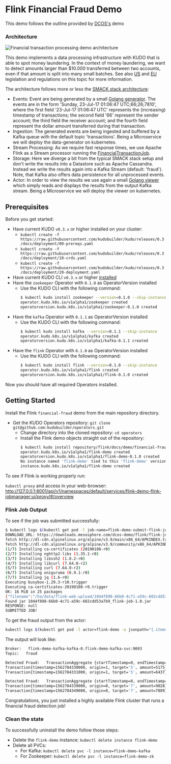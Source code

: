 # Flink Financial Fraud Demo

This demo follows the outline provided by [DCOS's](https://github.com/dcos/demos/tree/master/flink-k8s/1.11) demo

### Architecture

![Financial transaction processing demo architecture](https://github.com/dcos/demos/raw/master/flink-k8s/1.11/img/kafka-flink-arch.png)

This demo implements a data processing infrastructure with KUDO that is able to spot money laundering. In the context of money laundering, we  want to detect amounts larger than $10.000 transferred between two accounts, even if that amount is split into many small batches.  See also [US](https://www.fincen.gov/history-anti-money-laundering-laws) and [EU](http://eur-lex.europa.eu/legal-content/EN/TXT/?uri=CELEX%3A32015L0849) legislation and regulations on this topic for more information.

The architecture follows more or less the [SMACK stack architecture](https://mesosphere.com/blog/smack-stack-new-lamp-stack/):
- Events: Event are being generated by a small [Golang generator](https://github.com/dcos/demos/blob/master/flink/1.11/generator/generator.go). The events are in the form 'Sunday, 23-Jul-17 01:06:47 UTC;66;26;7810', where the first field '23-Jul-17 01:06:47 UTC' represents the (increasing) timestamp of transactions; the second field '66' represent the sender account; the third field the receiver account; and the fourth field represent the dollar amount transferred during that transaction.
- Ingestion: The generated events are being ingested and buffered by a Kafka queue with the default topic 'transactions'. Being a Microservice we will deploy the data-generator on kubernetes.
- Stream Processing: As we require fast response times, we use Apache Flink as a Stream processor running the [FinancialTransactionJob](https://github.com/dcos/demos/tree/master/flink/1.10/flink-job/src/main/java/io/dcos).
- Storage: Here we diverge a bit from the typical SMACK stack setup and don't write the results into a Datastore such as Apache Cassandra. Instead we write the results again into a Kafka Stream (default: 'fraud'). Note, that Kafka also offers data persistence for all unprocessed events.
- Actor: In order to view the results we use again a small [Golang viewer](https://github.com/dcos/demos/blob/master/flink/1.11/actor/actor_viewer.go) which simply reads and displays the results from the output Kafka stream. Being a Microservice we will deploy the viewer on kubernetes.

## Prerequisites

Before you get started:

- Have current KUDO `v0.3.x` or higher installed on your cluster:
    - `kubectl create -f https://raw.githubusercontent.com/kudobuilder/kudo/releases/0.3/docs/deployment/00-prereqs.yaml`
    - `kubectl create -f https://raw.githubusercontent.com/kudobuilder/kudo/releases/0.3/docs/deployment/10-crds.yaml`
    - `kubectl create -f https://raw.githubusercontent.com/kudobuilder/kudo/releases/0.3/docs/deployment/20-deployment.yaml`
- Have current KUDO CLI `v0.3.x` or higher [installed](https://kudo.dev/docs/cli/#install)
- Have the `zookeeper` Operator with `0.1.0` as OperatorVersion installed 
    - Use the KUDO CLI with the following command:
        ```bash
        $ kubectl kudo install zookeeper --version=0.1.0 --skip-instance
        operator.kudo.k8s.io/v1alpha1/zookeeper created
        operatorversion.kudo.k8s.io/v1alpha1/zookeeper-0.1.0 created
        ```
- Have the `kafka` Operator with `0.1.1` as OperatorVersion installed 
    - Use the KUDO CLI with the following command:
        ```bash
        $ kubectl kudo install kafka --version=0.1.1 --skip-instance
        operator.kudo.k8s.io/v1alpha1/kafka created
        operatorversion.kudo.k8s.io/v1alpha1/kafka-0.1.1 created
        ```
- Have the `flink` Operator with `0.1.0` as OperatorVersion installed 
    - Use the KUDO CLI with the following command:
        ```bash
        $ kubectl kudo install flink --version=0.1.0 --skip-instance
        operator.kudo.k8s.io/v1alpha1/flink created
        operatorversion.kudo.k8s.io/v1alpha1/flink-0.1.0 created
        ```
        
Now you should have all required Operators installed.

## Getting Started

Install the Flink `financial-fraud` demo from the main repository directory.

 - Get the KUDO Operators repository: `git clone git@github.com:kudobuilder/operators.git`
    - Change directory into the cloned repository: `cd operators`
    - Install the Flink demo objects straight out of the repository:
        ```bash
        $ kubectl kudo install repository/flink/docs/demo/financial-fraud/demo-operator --instance flink-demo
        operator.kudo.k8s.io/v1alpha1/flink-demo created
        operatorversion.kudo.k8s.io/v1alpha1/flink-demo-0.1.0 created
        No instance named 'flink-demo' tied to this 'flink-demo' version has been found. Do you want to create one? (Yes/no) yes
        instance.kudo.k8s.io/v1alpha1/flink-demo created
        ```

To see if Flink is working properly run:

`kubectl proxy` and access in your web-browser: http://127.0.0.1:8001/api/v1/namespaces/default/services/flink-demo-flink-jobmanager:ui/proxy/#/overview

### Flink Job Output

To see if the job was submitted successfully:

```bash
$ kubectl logs $(kubectl get pod -l job-name=flink-demo-submit-flink-job -o jsonpath="{.items[0].metadata.name}")
DOWNLOAD_URL: https://downloads.mesosphere.com/dcos-demo/flink/flink-job-1.0.jar FILE: flink-job-1.0.jar JOBMANAGER: flink-demo-flink-jobmanager
fetch http://dl-cdn.alpinelinux.org/alpine/v3.9/main/x86_64/APKINDEX.tar.gz
fetch http://dl-cdn.alpinelinux.org/alpine/v3.9/community/x86_64/APKINDEX.tar.gz
(1/7) Installing ca-certificates (20190108-r0)
(2/7) Installing nghttp2-libs (1.35.1-r0)
(3/7) Installing libssh2 (1.8.2-r0)
(4/7) Installing libcurl (7.64.0-r2)
(5/7) Installing curl (7.64.0-r2)
(6/7) Installing oniguruma (6.9.1-r0)
(7/7) Installing jq (1.6-r0)
Executing busybox-1.29.3-r10.trigger
Executing ca-certificates-20190108-r0.trigger
OK: 16 MiB in 25 packages
{"filename":"/ha/data/flink-web-upload/1044f898-66b0-4c71-a59c-602cdd53a7b9_flink-job-1.0.jar","status":"success"}Wed Jul 10 18:54:50 UTC 2019
Found jar 1044f898-66b0-4c71-a59c-602cdd53a7b9_flink-job-1.0.jar
RESPONSE: null
SUBMITTED JOB!
```

To get the fraud output from the actor:

```bash
kubectl logs $(kubectl get pod -l actor=flink-demo -o jsonpath="{.items[0].metadata.name}")
```

The output will look like:

```bash
Broker:   flink-demo-kafka-kafka-0.flink-demo-kafka-svc:9093
Topic:   fraud

Detected Fraud:   TransactionAggregate {startTimestamp=0, endTimestamp=1562784331000, totalAmount=11612:
Transaction{timestamp=1562784330000, origin=1, target='5', amount=5175}
Transaction{timestamp=1562784331000, origin=1, target='5', amount=6437}}

Detected Fraud:   TransactionAggregate {startTimestamp=0, endTimestamp=1562784349000, totalAmount=16917:
Transaction{timestamp=1562784339000, origin=0, target='7', amount=9028}
Transaction{timestamp=1562784349000, origin=0, target='7', amount=7889}}
```

Congratulations, you just installed a highly available Flink cluster that runs a financial fraud detection job!

### Clean the state

To successfully uninstall the demo follow those steps:

- Delete the `flink-demo` instance: `kubectl delete instance flink-demo`
- Delete all PVCs:
    - For Kafka: `kubectl delete pvc -l instance=flink-demo-kafka`
    - For Zookeeper: `kubectl delete pvc -l instance=flink-demo-zk`
